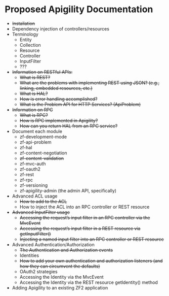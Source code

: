 Proposed Apigility Documentation
================================

- ~~Installation~~
- Dependency injection of controllers/resources
- Terminology
    - Entity
    - Collection
    - Resource
    - Controller
    - InputFilter
    - ???
- ~~Information on RESTful APIs:~~
    - ~~What is REST?~~
    - ~~What are the problems with implementing REST using JSON? (e.g., linking,
      embedded resources, etc.)~~
    - ~~What is HAL?~~
    - ~~How is error handling accomplished?~~
    - ~~What is the Problem API for HTTP Services? (ApiProblem)~~
- ~~Information on RPC~~
    - ~~What is RPC?~~
    - ~~How is RPC implemented in Apigility?~~
    - ~~How can you return HAL from an RPC service?~~
- Document each module
    - zf-development-mode
    - zf-api-problem
    - zf-hal
    - zf-content-negotiation
    - ~~zf-content-validation~~
    - zf-mvc-auth
    - zf-oauth2
    - zf-rest
    - zf-rpc
    - zf-versioning
    - zf-apigility-admin (the admin API, specifically)
- Advanced ACL usage
    - ~~How to add to the ACL~~
    - How to inject the ACL into an RPC controller or REST resource
- ~~Advanced InputFilter usage~~
    - ~~Accessing the request’s input filter in an RPC controller via the MvcEvent~~
    - ~~Accessing the request’s input filter in a REST resource via getInputFilter()~~
    - ~~Injecting a named input filter into an RPC controller or REST resource~~
- Advanced Authentication/Authorization
    - ~~The Authentication and Authorization events~~
    - Identities
    - ~~How to add your own authentication and authorization listeners (and how
      they can circumvent the defaults)~~
    - OAuth2 strategies
    - Accessing the Identity via the MvcEvent
    - Accessing the Identity via the REST resource getIdentity() method
- Adding Apigility to an existing ZF2 application
